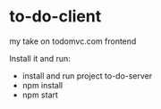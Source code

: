 # to-do-client
my take on todomvc.com frontend

Install it and run:

- install and run project to-do-server
- npm install
- npm start


